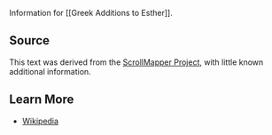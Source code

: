 Information for [[Greek Additions to Esther]].
## Source
This text was derived from the [ScrollMapper Project](https://github.com/scrollmapper/bible_databases_deuterocanonical), with little known additional information.
## Learn More
- [Wikipedia](https://en.wikipedia.org/wiki/Esther_10)
